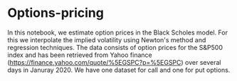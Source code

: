 # Options-pricing
In this notebook, we estimate option prices in the Black Scholes model. For this we interpolate the implied volatility using Newton's method and regression techniques. The data consists of option prices for the S&P500 index and has been retrieved from Yahoo finance (https://finance.yahoo.com/quote/%5EGSPC?p=%5EGSPC) over several days in Januray 2020. We have one dataset for call and one for put options.
